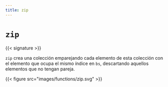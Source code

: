 ```yaml
---
title: zip
---
```


# `zip`

{{< signature >}}

`zip` crea una colección emparejando cada elemento de esta colección con el elemento que ocupa el mismo índice en `bs`, descartando aquellos elementos que no tengan pareja.

{{< figure src="images/functions/zip.svg" >}}
